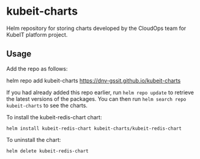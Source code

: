 # kubeit-charts

Helm repository for storing charts developed by the CloudOps team for KubeIT platform project.

## Usage

Add the repo as follows:

  helm repo add kubeit-charts https://dnv-gssit.github.io/kubeit-charts

If you had already added this repo earlier, run `helm repo update` to retrieve
the latest versions of the packages.  You can then run `helm search repo
kubeit-charts` to see the charts.

To install the kubeit-redis-chart chart:

    helm install kubeit-redis-chart kubeit-charts/kubeit-redis-chart

To uninstall the chart:

    helm delete kubeit-redis-chart